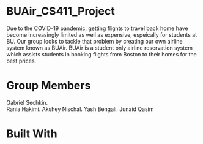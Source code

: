 # BUAir_CS411_Project

Due to the COVID-19 pandemic, getting flights to travel back home have become increasingly limited as well as expensive, espeically for students at BU. Our group looks to tackle that problem by creating our own airline system known as BUAir. BUAir is a student only airline reservation system which assists students in booking flights from Boston to their homes for the best prices.

# Group Members
Gabriel Sechkin.  
Rania Hakimi. 
Akshey Nischal. 
Yash Bengali. 
Junaid Qasim

# Built With

